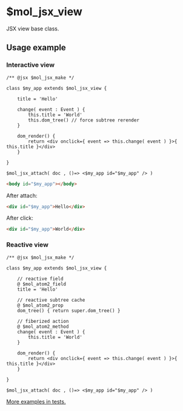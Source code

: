 # $mol_jsx_view

JSX view base class. 

## Usage example

### Interactive view

```tsx
/** @jsx $mol_jsx_make */

class $my_app extends $mol_jsx_view {

	title = 'Hello'

	change( event : Event ) {
		this.title = 'World'
		this.dom_tree() // force subtree rerender
	}

	dom_render() {
		return <div onclick={ event => this.change( event ) }>{ this.title }</div>
	}

}

$mol_jsx_attach( doc , ()=> <$my_app id="$my_app" /> )
```

```html
<body id="$my_app"></body>
```

After attach:

```html
<div id="$my_app">Hello</div>
```

After click:

```html
<div id="$my_app">World</div>
```

### Reactive view

```tsx
/** @jsx $mol_jsx_make */

class $my_app extends $mol_jsx_view {

	// reactive field
	@ $mol_atom2_field
	title = 'Hello'

	// reactive subtree cache
	@ $mol_atom2_prop
	dom_tree() { return super.dom_tree() }

	// fiberized action
	@ $mol_atom2_method
	change( event : Event ) {
		this.title = 'World'
	}

	dom_render() {
		return <div onclick={ event => this.change( event ) }>{ this.title }</div>
	}

}

$mol_jsx_attach( doc , ()=> <$my_app id="$my_app" /> )
```

[More examples in tests.](make.test.tsx)
